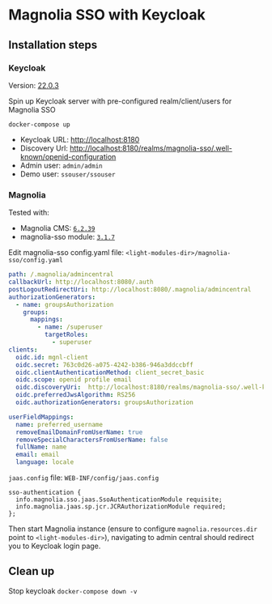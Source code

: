 # Magnolia SSO with Keycloak

## Installation steps

### Keycloak

Version: [22.0.3](https://www.keycloak.org/2023/09/keycloak-2203-released.html)

Spin up Keycloak server with pre-configured realm/client/users for Magnolia SSO

```
docker-compose up
```

- Keycloak URL: [http://localhost:8180](http://localhost:8180)
- Discovery Url: [http://localhost:8180/realms/magnolia-sso/.well-known/openid-configuration](http://localhost:8180/realms/magnolia-sso/.well-known/openid-configuration)
- Admin user: `admin/admin`
- Demo user: `ssouser/ssouser`

### Magnolia 

Tested with:
- Magnolia CMS: [`6.2.39`](https://docs.magnolia-cms.com/product-docs/6.2/Releases/Release-notes-for-Magnolia-CMS-6.2.39.html)
- magnolia-sso module: [`3.1.7`](https://docs.magnolia-cms.com/magnolia-sso/3.1.7/index.html)

Edit magnolia-sso config.yaml file: `<light-modules-dir>/magnolia-sso/config.yaml`

```yaml
path: /.magnolia/admincentral
callbackUrl: http://localhost:8080/.auth
postLogoutRedirectUri: http://localhost:8080/.magnolia/admincentral
authorizationGenerators:
  - name: groupsAuthorization
    groups:
      mappings:
        - name: /superuser
          targetRoles:
            - superuser
clients:
  oidc.id: mgnl-client
  oidc.secret: 763c0d26-a075-4242-b386-946a3ddccbff
  oidc.clientAuthenticationMethod: client_secret_basic
  oidc.scope: openid profile email
  oidc.discoveryUri:  http://localhost:8180/realms/magnolia-sso/.well-known/openid-configuration
  oidc.preferredJwsAlgorithm: RS256
  oidc.authorizationGenerators: groupsAuthorization

userFieldMappings:
  name: preferred_username
  removeEmailDomainFromUserName: true
  removeSpecialCharactersFromUserName: false
  fullName: name
  email: email
  language: locale
```

`jaas.config` file: `WEB-INF/config/jaas.config`

```
sso-authentication {
  info.magnolia.sso.jaas.SsoAuthenticationModule requisite;
  info.magnolia.jaas.sp.jcr.JCRAuthorizationModule required;
};
```

Then start Magnolia instance (ensure to configure `magnolia.resources.dir` point to `<light-modules-dir>`), navigating to admin central should redirect you to Keycloak login page.

## Clean up 

Stop keycloak `docker-compose down -v`